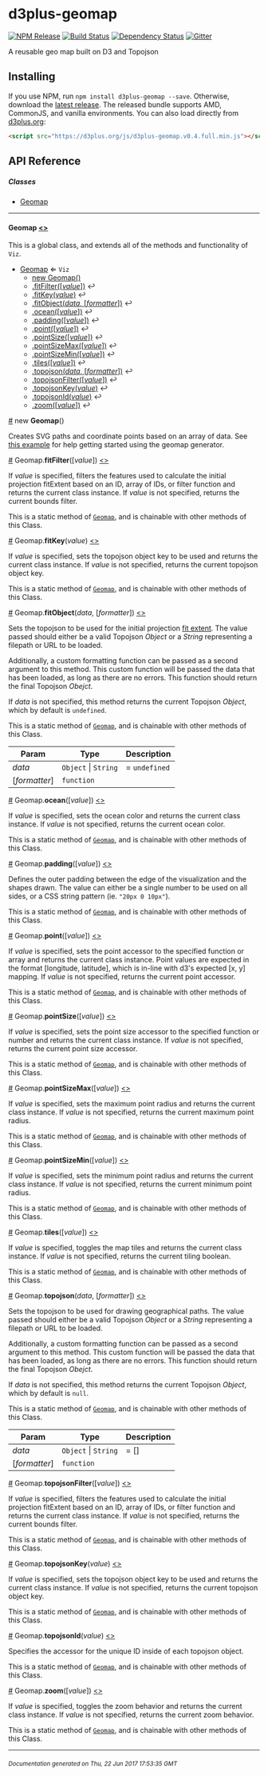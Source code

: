 # d3plus-geomap

[![NPM Release](http://img.shields.io/npm/v/d3plus-geomap.svg?style=flat)](https://www.npmjs.org/package/d3plus-geomap) [![Build Status](https://travis-ci.org/d3plus/d3plus-geomap.svg?branch=master)](https://travis-ci.org/d3plus/d3plus-geomap) [![Dependency Status](http://img.shields.io/david/d3plus/d3plus-geomap.svg?style=flat)](https://david-dm.org/d3plus/d3plus-geomap) [![Gitter](https://img.shields.io/gitter/room/nwjs/nw.js.svg?style=flat)](https://gitter.im/d3plus/)

A reusable geo map built on D3 and Topojson

## Installing

If you use NPM, run `npm install d3plus-geomap --save`. Otherwise, download the [latest release](https://github.com/d3plus/d3plus-geomap/releases/latest). The released bundle supports AMD, CommonJS, and vanilla environments. You can also load directly from [d3plus.org](https://d3plus.org):

```html
<script src="https://d3plus.org/js/d3plus-geomap.v0.4.full.min.js"></script>
```


## API Reference

##### Classes
* [Geomap](#Geomap)

---

<a name="Geomap"></a>
#### **Geomap** [<>](https://github.com/d3plus/d3plus-geomap/blob/master/src/Geomap.js#L14)


This is a global class, and extends all of the methods and functionality of <code>Viz</code>.


* [Geomap](#Geomap) ⇐ <code>Viz</code>
    * [new Geomap()](#new_Geomap_new)
    * [.fitFilter([*value*])](#Geomap.fitFilter) ↩︎
    * [.fitKey(*value*)](#Geomap.fitKey) ↩︎
    * [.fitObject(*data*, [*formatter*])](#Geomap.fitObject) ↩︎
    * [.ocean([*value*])](#Geomap.ocean) ↩︎
    * [.padding([*value*])](#Geomap.padding) ↩︎
    * [.point([*value*])](#Geomap.point) ↩︎
    * [.pointSize([*value*])](#Geomap.pointSize) ↩︎
    * [.pointSizeMax([*value*])](#Geomap.pointSizeMax) ↩︎
    * [.pointSizeMin([*value*])](#Geomap.pointSizeMin) ↩︎
    * [.tiles([*value*])](#Geomap.tiles) ↩︎
    * [.topojson(*data*, [*formatter*])](#Geomap.topojson) ↩︎
    * [.topojsonFilter([*value*])](#Geomap.topojsonFilter) ↩︎
    * [.topojsonKey(*value*)](#Geomap.topojsonKey) ↩︎
    * [.topojsonId(*value*)](#Geomap.topojsonId) ↩︎
    * [.zoom([*value*])](#Geomap.zoom) ↩︎

<a name="new_Geomap_new" href="new_Geomap_new">#</a> new **Geomap**()

Creates SVG paths and coordinate points based on an array of data. See [this example](https://d3plus.org/examples/d3plus-geomap/getting-started/) for help getting started using the geomap generator.




<a name="Geomap.fitFilter" href="Geomap.fitFilter">#</a> Geomap.**fitFilter**([*value*]) [<>](https://github.com/d3plus/d3plus-geomap/blob/master/src/Geomap.js#L601)

If *value* is specified, filters the features used to calculate the initial projection fitExtent based on an ID, array of IDs, or filter function and returns the current class instance. If *value* is not specified, returns the current bounds filter.


This is a static method of [<code>Geomap</code>](#Geomap), and is chainable with other methods of this Class.

<a name="Geomap.fitKey" href="Geomap.fitKey">#</a> Geomap.**fitKey**(*value*) [<>](https://github.com/d3plus/d3plus-geomap/blob/master/src/Geomap.js#L616)

If *value* is specified, sets the topojson object key to be used and returns the current class instance. If *value* is not specified, returns the current topojson object key.


This is a static method of [<code>Geomap</code>](#Geomap), and is chainable with other methods of this Class.

<a name="Geomap.fitObject" href="Geomap.fitObject">#</a> Geomap.**fitObject**(*data*, [*formatter*]) [<>](https://github.com/d3plus/d3plus-geomap/blob/master/src/Geomap.js#L631)

Sets the topojson to be used for the initial projection [fit extent](https://github.com/d3/d3-geo#projection_fitExtent). The value passed should either be a valid Topojson *Object* or a *String* representing a filepath or URL to be loaded.

Additionally, a custom formatting function can be passed as a second argument to this method. This custom function will be passed the data that has been loaded, as long as there are no errors. This function should return the final Topojson *Obejct*.

If *data* is not specified, this method returns the current Topojson *Object*, which by default is `undefined`.


This is a static method of [<code>Geomap</code>](#Geomap), and is chainable with other methods of this Class.


| Param | Type | Description |
| --- | --- | --- |
| *data* | <code>Object</code> \| <code>String</code> | = `undefined` |
| [*formatter*] | <code>function</code> |  |

<a name="Geomap.ocean" href="Geomap.ocean">#</a> Geomap.**ocean**([*value*]) [<>](https://github.com/d3plus/d3plus-geomap/blob/master/src/Geomap.js#L641)

If *value* is specified, sets the ocean color and returns the current class instance. If *value* is not specified, returns the current ocean color.


This is a static method of [<code>Geomap</code>](#Geomap), and is chainable with other methods of this Class.

<a name="Geomap.padding" href="Geomap.padding">#</a> Geomap.**padding**([*value*]) [<>](https://github.com/d3plus/d3plus-geomap/blob/master/src/Geomap.js#L651)

Defines the outer padding between the edge of the visualization and the shapes drawn. The value can either be a single number to be used on all sides, or a CSS string pattern (ie. `"20px 0 10px"`).


This is a static method of [<code>Geomap</code>](#Geomap), and is chainable with other methods of this Class.

<a name="Geomap.point" href="Geomap.point">#</a> Geomap.**point**([*value*]) [<>](https://github.com/d3plus/d3plus-geomap/blob/master/src/Geomap.js#L661)

If *value* is specified, sets the point accessor to the specified function or array and returns the current class instance. Point values are expected in the format [longitude, latitude], which is in-line with d3's expected [x, y] mapping. If *value* is not specified, returns the current point accessor.


This is a static method of [<code>Geomap</code>](#Geomap), and is chainable with other methods of this Class.

<a name="Geomap.pointSize" href="Geomap.pointSize">#</a> Geomap.**pointSize**([*value*]) [<>](https://github.com/d3plus/d3plus-geomap/blob/master/src/Geomap.js#L671)

If *value* is specified, sets the point size accessor to the specified function or number and returns the current class instance. If *value* is not specified, returns the current point size accessor.


This is a static method of [<code>Geomap</code>](#Geomap), and is chainable with other methods of this Class.

<a name="Geomap.pointSizeMax" href="Geomap.pointSizeMax">#</a> Geomap.**pointSizeMax**([*value*]) [<>](https://github.com/d3plus/d3plus-geomap/blob/master/src/Geomap.js#L681)

If *value* is specified, sets the maximum point radius and returns the current class instance. If *value* is not specified, returns the current maximum point radius.


This is a static method of [<code>Geomap</code>](#Geomap), and is chainable with other methods of this Class.

<a name="Geomap.pointSizeMin" href="Geomap.pointSizeMin">#</a> Geomap.**pointSizeMin**([*value*]) [<>](https://github.com/d3plus/d3plus-geomap/blob/master/src/Geomap.js#L691)

If *value* is specified, sets the minimum point radius and returns the current class instance. If *value* is not specified, returns the current minimum point radius.


This is a static method of [<code>Geomap</code>](#Geomap), and is chainable with other methods of this Class.

<a name="Geomap.tiles" href="Geomap.tiles">#</a> Geomap.**tiles**([*value*]) [<>](https://github.com/d3plus/d3plus-geomap/blob/master/src/Geomap.js#L701)

If *value* is specified, toggles the map tiles and returns the current class instance. If *value* is not specified, returns the current tiling boolean.


This is a static method of [<code>Geomap</code>](#Geomap), and is chainable with other methods of this Class.

<a name="Geomap.topojson" href="Geomap.topojson">#</a> Geomap.**topojson**(*data*, [*formatter*]) [<>](https://github.com/d3plus/d3plus-geomap/blob/master/src/Geomap.js#L716)

Sets the topojson to be used for drawing geographical paths. The value passed should either be a valid Topojson *Object* or a *String* representing a filepath or URL to be loaded.

Additionally, a custom formatting function can be passed as a second argument to this method. This custom function will be passed the data that has been loaded, as long as there are no errors. This function should return the final Topojson *Obejct*.

If *data* is not specified, this method returns the current Topojson *Object*, which by default is `null`.


This is a static method of [<code>Geomap</code>](#Geomap), and is chainable with other methods of this Class.


| Param | Type | Description |
| --- | --- | --- |
| *data* | <code>Object</code> \| <code>String</code> | = [] |
| [*formatter*] | <code>function</code> |  |

<a name="Geomap.topojsonFilter" href="Geomap.topojsonFilter">#</a> Geomap.**topojsonFilter**([*value*]) [<>](https://github.com/d3plus/d3plus-geomap/blob/master/src/Geomap.js#L726)

If *value* is specified, filters the features used to calculate the initial projection fitExtent based on an ID, array of IDs, or filter function and returns the current class instance. If *value* is not specified, returns the current bounds filter.


This is a static method of [<code>Geomap</code>](#Geomap), and is chainable with other methods of this Class.

<a name="Geomap.topojsonKey" href="Geomap.topojsonKey">#</a> Geomap.**topojsonKey**(*value*) [<>](https://github.com/d3plus/d3plus-geomap/blob/master/src/Geomap.js#L741)

If *value* is specified, sets the topojson object key to be used and returns the current class instance. If *value* is not specified, returns the current topojson object key.


This is a static method of [<code>Geomap</code>](#Geomap), and is chainable with other methods of this Class.

<a name="Geomap.topojsonId" href="Geomap.topojsonId">#</a> Geomap.**topojsonId**(*value*) [<>](https://github.com/d3plus/d3plus-geomap/blob/master/src/Geomap.js#L751)

Specifies the accessor for the unique ID inside of each topojson object.


This is a static method of [<code>Geomap</code>](#Geomap), and is chainable with other methods of this Class.

<a name="Geomap.zoom" href="Geomap.zoom">#</a> Geomap.**zoom**([*value*]) [<>](https://github.com/d3plus/d3plus-geomap/blob/master/src/Geomap.js#L761)

If *value* is specified, toggles the zoom behavior and returns the current class instance. If *value* is not specified, returns the current zoom behavior.


This is a static method of [<code>Geomap</code>](#Geomap), and is chainable with other methods of this Class.

---

###### <sub>Documentation generated on Thu, 22 Jun 2017 17:53:35 GMT</sub>
